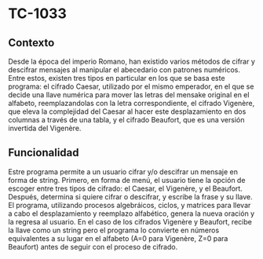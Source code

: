 # TC-1033

## Contexto
Desde la época del imperio Romano, han existido varios métodos de cifrar y descifrar mensajes al manipular el abecedario con patrones numéricos. Entre estos, existen tres tipos en particular en los que se basa este programa: el cifrado Caesar, utilizado por el mismo emperador, en el que se decide una llave numérica para mover las letras del mensake original en el alfabeto, reemplazandolas con la letra correspondiente, el cifrado Vigenère, que eleva la complejidad del Caesar al hacer este desplazamiento en dos columnas a través de una tabla, y el cifrado Beaufort, que es una versión invertida del Vigenère. 

## Funcionalidad
Estre programa permite a un usuario cifrar y/o descifrar un mensaje en forma de string. Primero, en forma de menú, el usuario tiene la opción de escoger entre tres tipos de cifrado: el Caesar, el Vigenère, y el Beaufort. Después, determina si quiere cifrar o descifrar, y escribe la frase y su llave. El programa, utilizando procesos algebráicos, ciclos, y matrices para llevar a cabo el desplazamiento y reemplazo alfabético, genera la nueva oración y la regresa al usuario. En el caso de los cifrados Vigenère y Beaufort, recibe la llave como un string pero el programa lo convierte en números equivalentes a su lugar en el alfabeto (A=0 para Vigenère, Z=0 para Beaufort) antes de seguir con el proceso de cifrado. 
